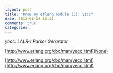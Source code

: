 ```yaml
---
layout: post
title: "Know my erlang module (3): yecc"
date: 2012-01-24 10:02
comments: true
categories: 
---
```


_yecc: LALR-1 Parser Generator_

[http://www.erlang.org/doc/man/yecc.html](None)

[http://www.erlang.org/doc/man/yecc.html](http://www.erlang.org/doc/man/yecc.html)


